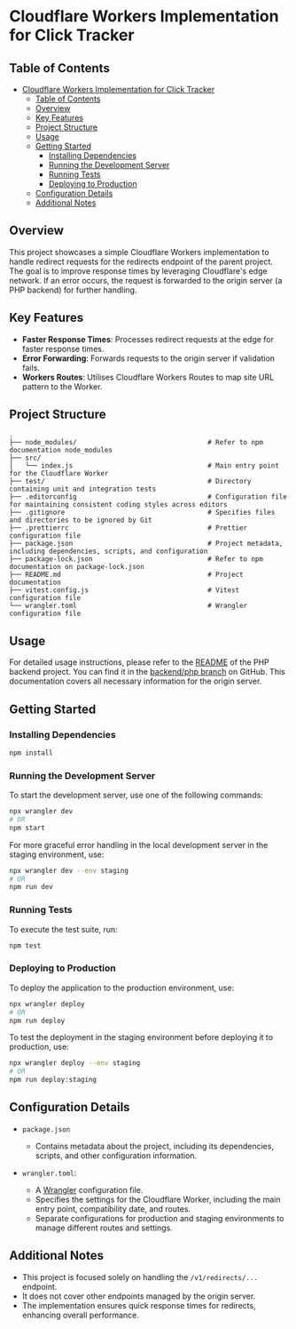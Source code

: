 # Cloudflare Workers Implementation for Click Tracker

## Table of Contents

- [Cloudflare Workers Implementation for Click Tracker](#cloudflare-workers-implementation-for-click-tracker)
  - [Table of Contents](#table-of-contents)
  - [Overview](#overview)
  - [Key Features](#key-features)
  - [Project Structure](#project-structure)
  - [Usage](#usage)
  - [Getting Started](#getting-started)
    - [Installing Dependencies](#installing-dependencies)
    - [Running the Development Server](#running-the-development-server)
    - [Running Tests](#running-tests)
    - [Deploying to Production](#deploying-to-production)
  - [Configuration Details](#configuration-details)
  - [Additional Notes](#additional-notes)

## Overview

This project showcases a simple Cloudflare Workers implementation to handle redirect requests for the redirects endpoint of the parent project. The goal is to improve response times by leveraging Cloudflare's edge network. If an error occurs, the request is forwarded to the origin server (a PHP backend) for further handling.

## Key Features

- **Faster Response Times**: Processes redirect requests at the edge for faster response times.
- **Error Forwarding**: Forwards requests to the origin server if validation fails.
- **Workers Routes**: Utilises Cloudflare Workers Routes to map site URL pattern to the Worker.

## Project Structure

```plaintext
.
├── node_modules/                                 # Refer to npm documentation node_modules
├── src/
│   └── index.js                                  # Main entry point for the Cloudflare Worker
├── test/                                         # Directory containing unit and integration tests
├── .editorconfig                                 # Configuration file for maintaining consistent coding styles across editors
├── .gitignore                                    # Specifies files and directories to be ignored by Git
├── .prettierrc                                   # Prettier configuration file
├── package.json                                  # Project metadata, including dependencies, scripts, and configuration
├── package-lock.json                             # Refer to npm documentation on package-lock.json
├── README.md                                     # Project documentation
├── vitest.config.js                              # Vitest configuration file
└── wrangler.toml                                 # Wrangler configuration file
```

## Usage

For detailed usage instructions, please refer to the [README](https://github.com/simpsonp/Click-Tracker/blob/backend/php/README.md) of the PHP backend project. You can find it in the [backend/php branch](https://github.com/simpsonp/Click-Tracker/tree/backend/php) on GitHub. This documentation covers all necessary information for the origin server.

## Getting Started

### Installing Dependencies

```sh
npm install
```

### Running the Development Server

To start the development server, use one of the following commands:

```sh
npx wrangler dev
# OR
npm start
```

For more graceful error handling in the local development server in the staging environment, use:

```sh
npx wrangler dev --env staging
# OR
npm run dev
```

### Running Tests

To execute the test suite, run:

```sh
npm test
```

### Deploying to Production

To deploy the application to the production environment, use:

```sh
npx wrangler deploy
# OR
npm run deploy
```

To test the deployment in the staging environment before deploying it to production, use:

```sh
npx wrangler deploy --env staging
# OR
npm run deploy:staging
```

## Configuration Details

- `package.json`

  - Contains metadata about the project, including its dependencies, scripts, and other configuration information.

- `wrangler.toml`:

  - A [Wrangler](https://developers.cloudflare.com/workers/wrangler/) configuration file.
  - Specifies the settings for the Cloudflare Worker, including the main entry point, compatibility date, and routes.
  - Separate configurations for production and staging environments to manage different routes and settings.

## Additional Notes

- This project is focused solely on handling the `/v1/redirects/...` endpoint.
- It does not cover other endpoints managed by the origin server.
- The implementation ensures quick response times for redirects, enhancing overall performance.
